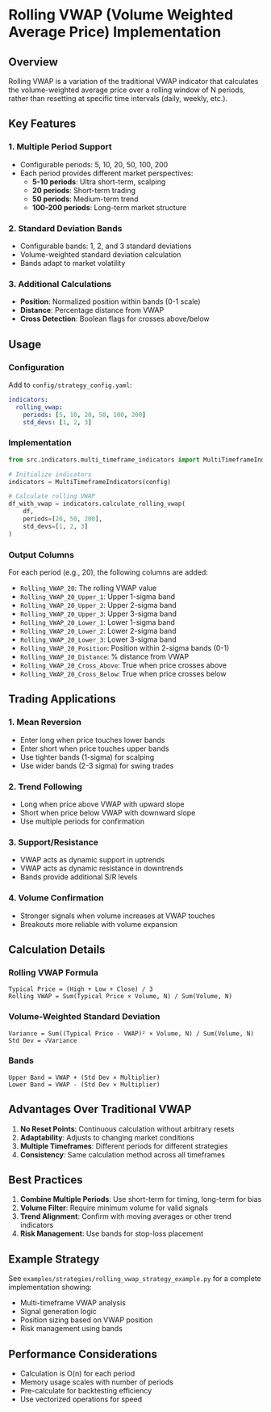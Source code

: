 # Rolling VWAP (Volume Weighted Average Price) Implementation

## Overview

Rolling VWAP is a variation of the traditional VWAP indicator that calculates the volume-weighted average price over a rolling window of N periods, rather than resetting at specific time intervals (daily, weekly, etc.).

## Key Features

### 1. Multiple Period Support
- Configurable periods: 5, 10, 20, 50, 100, 200
- Each period provides different market perspectives:
  - **5-10 periods**: Ultra short-term, scalping
  - **20 periods**: Short-term trading
  - **50 periods**: Medium-term trend
  - **100-200 periods**: Long-term market structure

### 2. Standard Deviation Bands
- Configurable bands: 1, 2, and 3 standard deviations
- Volume-weighted standard deviation calculation
- Bands adapt to market volatility

### 3. Additional Calculations
- **Position**: Normalized position within bands (0-1 scale)
- **Distance**: Percentage distance from VWAP
- **Cross Detection**: Boolean flags for crosses above/below

## Usage

### Configuration

Add to `config/strategy_config.yaml`:

```yaml
indicators:
  rolling_vwap:
    periods: [5, 10, 20, 50, 100, 200]
    std_devs: [1, 2, 3]
```

### Implementation

```python
from src.indicators.multi_timeframe_indicators import MultiTimeframeIndicators

# Initialize indicators
indicators = MultiTimeframeIndicators(config)

# Calculate rolling VWAP
df_with_vwap = indicators.calculate_rolling_vwap(
    df,
    periods=[20, 50, 200],
    std_devs=[1, 2, 3]
)
```

### Output Columns

For each period (e.g., 20), the following columns are added:
- `Rolling_VWAP_20`: The rolling VWAP value
- `Rolling_VWAP_20_Upper_1`: Upper 1-sigma band
- `Rolling_VWAP_20_Upper_2`: Upper 2-sigma band
- `Rolling_VWAP_20_Upper_3`: Upper 3-sigma band
- `Rolling_VWAP_20_Lower_1`: Lower 1-sigma band
- `Rolling_VWAP_20_Lower_2`: Lower 2-sigma band
- `Rolling_VWAP_20_Lower_3`: Lower 3-sigma band
- `Rolling_VWAP_20_Position`: Position within 2-sigma bands (0-1)
- `Rolling_VWAP_20_Distance`: % distance from VWAP
- `Rolling_VWAP_20_Cross_Above`: True when price crosses above
- `Rolling_VWAP_20_Cross_Below`: True when price crosses below

## Trading Applications

### 1. Mean Reversion
- Enter long when price touches lower bands
- Enter short when price touches upper bands
- Use tighter bands (1-sigma) for scalping
- Use wider bands (2-3 sigma) for swing trades

### 2. Trend Following
- Long when price above VWAP with upward slope
- Short when price below VWAP with downward slope
- Use multiple periods for confirmation

### 3. Support/Resistance
- VWAP acts as dynamic support in uptrends
- VWAP acts as dynamic resistance in downtrends
- Bands provide additional S/R levels

### 4. Volume Confirmation
- Stronger signals when volume increases at VWAP touches
- Breakouts more reliable with volume expansion

## Calculation Details

### Rolling VWAP Formula
```
Typical Price = (High + Low + Close) / 3
Rolling VWAP = Sum(Typical Price × Volume, N) / Sum(Volume, N)
```

### Volume-Weighted Standard Deviation
```
Variance = Sum((Typical Price - VWAP)² × Volume, N) / Sum(Volume, N)
Std Dev = √Variance
```

### Bands
```
Upper Band = VWAP + (Std Dev × Multiplier)
Lower Band = VWAP - (Std Dev × Multiplier)
```

## Advantages Over Traditional VWAP

1. **No Reset Points**: Continuous calculation without arbitrary resets
2. **Adaptability**: Adjusts to changing market conditions
3. **Multiple Timeframes**: Different periods for different strategies
4. **Consistency**: Same calculation method across all timeframes

## Best Practices

1. **Combine Multiple Periods**: Use short-term for timing, long-term for bias
2. **Volume Filter**: Require minimum volume for valid signals
3. **Trend Alignment**: Confirm with moving averages or other trend indicators
4. **Risk Management**: Use bands for stop-loss placement

## Example Strategy

See `examples/strategies/rolling_vwap_strategy_example.py` for a complete implementation showing:
- Multi-timeframe VWAP analysis
- Signal generation logic
- Position sizing based on VWAP position
- Risk management using bands

## Performance Considerations

- Calculation is O(n) for each period
- Memory usage scales with number of periods
- Pre-calculate for backtesting efficiency
- Use vectorized operations for speed